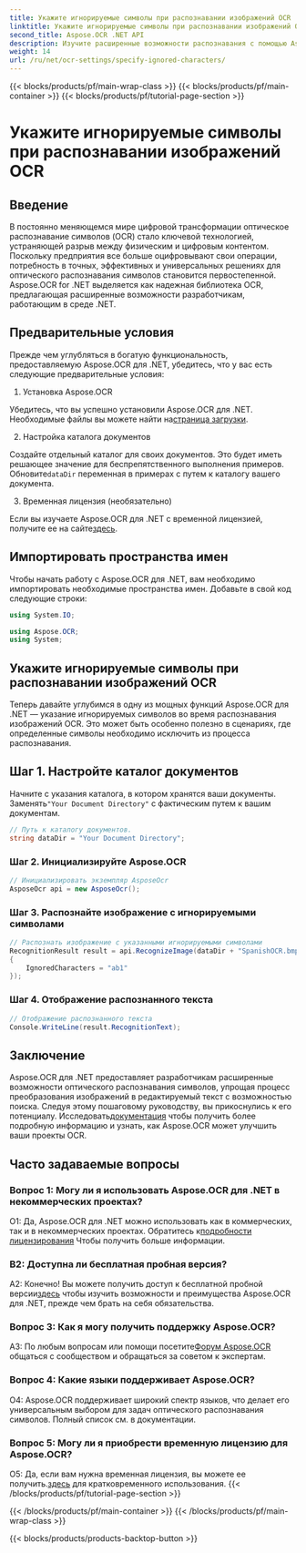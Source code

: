 ```yaml
---
title: Укажите игнорируемые символы при распознавании изображений OCR
linktitle: Укажите игнорируемые символы при распознавании изображений OCR
second_title: Aspose.OCR .NET API
description: Изучите расширенные возможности распознавания с помощью Aspose.OCR для .NET. Эффективный, точный и удобный для разработчиков.
weight: 14
url: /ru/net/ocr-settings/specify-ignored-characters/
---
```


{{< blocks/products/pf/main-wrap-class >}}
{{< blocks/products/pf/main-container >}}
{{< blocks/products/pf/tutorial-page-section >}}

# Укажите игнорируемые символы при распознавании изображений OCR

## Введение

В постоянно меняющемся мире цифровой трансформации оптическое распознавание символов (OCR) стало ключевой технологией, устраняющей разрыв между физическим и цифровым контентом. Поскольку предприятия все больше оцифровывают свои операции, потребность в точных, эффективных и универсальных решениях для оптического распознавания символов становится первостепенной. Aspose.OCR for .NET выделяется как надежная библиотека OCR, предлагающая расширенные возможности разработчикам, работающим в среде .NET.

## Предварительные условия

Прежде чем углубляться в богатую функциональность, предоставляемую Aspose.OCR для .NET, убедитесь, что у вас есть следующие предварительные условия:

1. Установка Aspose.OCR

 Убедитесь, что вы успешно установили Aspose.OCR для .NET. Необходимые файлы вы можете найти на[страница загрузки](https://releases.aspose.com/ocr/net/).

2. Настройка каталога документов

 Создайте отдельный каталог для своих документов. Это будет иметь решающее значение для беспрепятственного выполнения примеров. Обновите`dataDir` переменная в примерах с путем к каталогу вашего документа.

3. Временная лицензия (необязательно)

Если вы изучаете Aspose.OCR для .NET с временной лицензией, получите ее на сайте[здесь](https://purchase.aspose.com/temporary-license/).

## Импортировать пространства имен

Чтобы начать работу с Aspose.OCR для .NET, вам необходимо импортировать необходимые пространства имен. Добавьте в свой код следующие строки:

```csharp
using System.IO;

using Aspose.OCR;
using System;
```

## Укажите игнорируемые символы при распознавании изображений OCR

Теперь давайте углубимся в одну из мощных функций Aspose.OCR для .NET — указание игнорируемых символов во время распознавания изображений OCR. Это может быть особенно полезно в сценариях, где определенные символы необходимо исключить из процесса распознавания.

## Шаг 1. Настройте каталог документов

 Начните с указания каталога, в котором хранятся ваши документы. Заменять`"Your Document Directory"` с фактическим путем к вашим документам.

```csharp
// Путь к каталогу документов.
string dataDir = "Your Document Directory";
```

### Шаг 2. Инициализируйте Aspose.OCR

```csharp
// Инициализировать экземпляр AsposeOcr
AsposeOcr api = new AsposeOcr();
```

### Шаг 3. Распознайте изображение с игнорируемыми символами

```csharp
// Распознать изображение с указанными игнорируемыми символами
RecognitionResult result = api.RecognizeImage(dataDir + "SpanishOCR.bmp", new RecognitionSettings
{
    IgnoredCharacters = "ab1"
});
```

### Шаг 4. Отображение распознанного текста

```csharp
// Отображение распознанного текста
Console.WriteLine(result.RecognitionText);
```

## Заключение

 Aspose.OCR для .NET предоставляет разработчикам расширенные возможности оптического распознавания символов, упрощая процесс преобразования изображений в редактируемый текст с возможностью поиска. Следуя этому пошаговому руководству, вы прикоснулись к его потенциалу. Исследовать[документация](https://reference.aspose.com/ocr/net/) чтобы получить более подробную информацию и узнать, как Aspose.OCR может улучшить ваши проекты OCR.

## Часто задаваемые вопросы

### Вопрос 1: Могу ли я использовать Aspose.OCR для .NET в некоммерческих проектах?

 О1: Да, Aspose.OCR для .NET можно использовать как в коммерческих, так и в некоммерческих проектах. Обратитесь к[подробности лицензирования](https://purchase.aspose.com/buy) Чтобы получить больше информации.

### В2: Доступна ли бесплатная пробная версия?

 А2: Конечно! Вы можете получить доступ к бесплатной пробной версии[здесь](https://releases.aspose.com/) чтобы изучить возможности и преимущества Aspose.OCR для .NET, прежде чем брать на себя обязательства.

### Вопрос 3: Как я могу получить поддержку Aspose.OCR?

 A3: По любым вопросам или помощи посетите[Форум Aspose.OCR](https://forum.aspose.com/c/ocr/16) общаться с сообществом и обращаться за советом к экспертам.

### Вопрос 4: Какие языки поддерживает Aspose.OCR?

О4: Aspose.OCR поддерживает широкий спектр языков, что делает его универсальным выбором для задач оптического распознавания символов. Полный список см. в документации.

### Вопрос 5: Могу ли я приобрести временную лицензию для Aspose.OCR?

 О5: Да, если вам нужна временная лицензия, вы можете ее получить.[здесь](https://purchase.aspose.com/temporary-license/) для кратковременного использования.
{{< /blocks/products/pf/tutorial-page-section >}}

{{< /blocks/products/pf/main-container >}}
{{< /blocks/products/pf/main-wrap-class >}}

{{< blocks/products/products-backtop-button >}}
